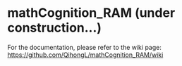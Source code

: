 # mathCognition_RAM (under construction...)

For the documentation, please refer to the wiki page: https://github.com/QihongL/mathCognition_RAM/wiki
